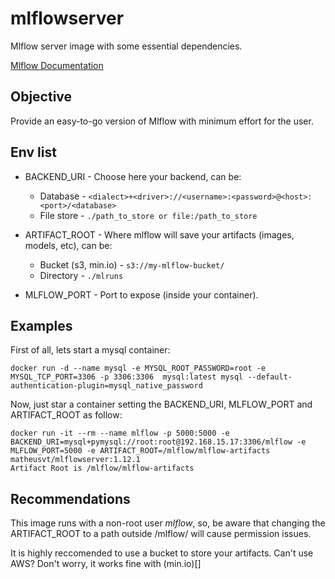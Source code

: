 # mlflowserver
Mlflow server image with some essential dependencies.

[Mlflow Documentation](https://www.mlflow.org/docs/latest/tracking.html)

## Objective

Provide an easy-to-go version of Mlflow with minimum effort for the user.


## Env list

- BACKEND_URI - Choose here your backend, can be:
    - Database - `<dialect>+<driver>://<username>:<password>@<host>:<port>/<database>`
    - File store - `./path_to_store or file:/path_to_store`

- ARTIFACT_ROOT - Where mlflow will save your artifacts (images, models, etc), can be:
    - Bucket (s3, min.io) - `s3://my-mlflow-bucket/`
    - Directory - `./mlruns`

- MLFLOW_PORT - Port to expose (inside your container).

## Examples

First of all, lets start a mysql container:

```
docker run -d --name mysql -e MYSQL_ROOT_PASSWORD=root -e MYSQL_TCP_PORT=3306 -p 3306:3306  mysql:latest mysql --default-authentication-plugin=mysql_native_password
```
Now, just star a container setting the BACKEND_URI, MLFLOW_PORT and  ARTIFACT_ROOT as follow:

```
docker run -it --rm --name mlflow -p 5000:5000 -e BACKEND_URI=mysql+pymysql://root:root@192.168.15.17:3306/mlflow -e MLFLOW_PORT=5000 -e ARTIFACT_ROOT=/mlflow/mlflow-artifacts  matheusvt/mlflowserver:1.12.1
Artifact Root is /mlflow/mlflow-artifacts
```

## Recommendations
This image runs with a non-root user *mlflow*, so, be aware that changing the ARTIFACT_ROOT to a path outside /mlflow/ will cause permission issues.

It is highly reccomended to use a bucket to store your artifacts. Can't use AWS? Don't worry, it works fine with (min.io)[]